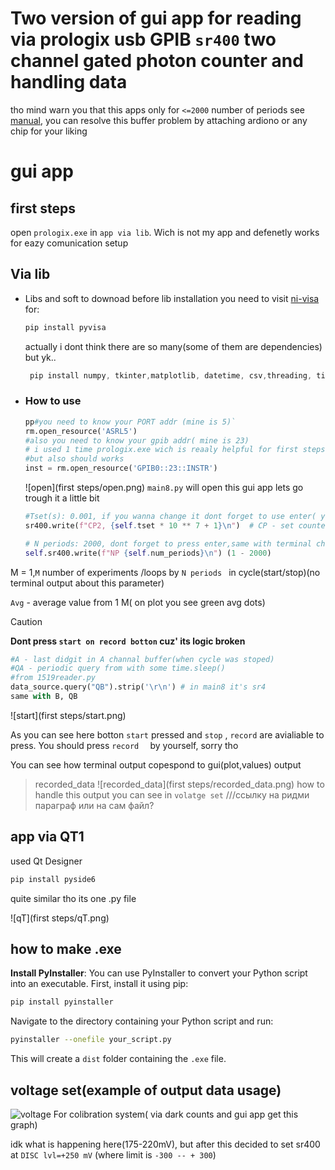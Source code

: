 # Two version of gui app for reading via prologix usb GPIB `sr400` two channel gated photon counter and handling data

tho mind warn you that this apps only for `<=2000` number of periods see [manual](https://www.thinksrs.com/downloads/pdfs/manuals/SR400m.pdf), you can resolve this buffer problem by attaching ardiono or any chip for your liking

# gui app

## first steps

open `prologix.exe` in `app via lib`. Wich is not my app and defenetly works for eazy comunication setup

## Via lib

* Libs and soft to downoad
  before lib installation you need to visit [ni-visa](https://www.ni.com/en/support/downloads/drivers/download.ni-visa.html#558610) for:

  ```powershell
  pip install pyvisa
  ```

  actually i dont think there are so many(some of them are dependencies) but yk..

  ```powershell
   pip install numpy, tkinter,matplotlib, datetime, csv,threading, time, Queue
  ```
* ### **How to use**


  ```python
  pp#you need to know your PORT addr (mine is 5)`
  rm.open_resource('ASRL5')
  #also you need to know your gpib addr( mine is 23)
  # i used 1 time prologix.exe wich is reaaly helpful for first steps, 
  #but also should works
  inst = rm.open_resource('GPIB0::23::INSTR')
  ```

  ![open](first steps/open.png)
  `main8.py` will open this gui app lets go trough it a little bit

  ```python
  #Tset(s): 0.001, if you wanna change it dont forget to use enter( you can check your self in terminal)
  sr400.write(f"CP2, {self.tset * 10 ** 7 + 1}\n")  # CP - set counter i time interval for 1 period(N) from 10**(-9) to 100 seconds
  ```

  ```python
  # N periods: 2000, dont forget to press enter,same with terminal check
  self.sr400.write(f"NP {self.num_periods}\n") (1 - 2000)
  ```

M = 1,`M` number of experiments /loops by `N periods ` in cycle(start/stop)(no terminal output about this parameter)

`Avg` - average value from 1 M( on plot you see green avg dots)

> [!CAUTION]
> **Dont press `start on record botton` cuz' its logic broken**

```python
#A - last didgit in A channal buffer(when cycle was stoped)
#QA - periodic query from with some time.sleep() 
#from 1519reader.py
data_source.query("QB").strip('\r\n') # in main8 it's sr4
same with B, QB
```

![start](first steps/start.png)

As you can see here botton `start` pressed and `stop` , `record` are avialiable to press. You should press `record  ` by yourself, sorry tho

You can see how terminal output copespond to gui(plot,values) output

> recorded_data
> ![recorded_data](first steps/recorded_data.png)
> how to handle this output you can see in `volatge set` ///ссылку на ридми параграф или на сам файл?

## app via QT1

used Qt Designer

```powershell
pip install pyside6
```

quite similar tho its one .py file

![qT](first steps/qT.png)

## how to make .exe

**Install PyInstaller**: You can use PyInstaller to convert your Python script into an executable. First, install it using pip:

```bash
pip install pyinstaller
```

Navigate to the directory containing your Python script and run:

```bash
pyinstaller --onefile your_script.py
```

This will create a `dist` folder containing the `.exe` file.

## voltage set(example of output data usage)

![voltage](images/readme/1738850634567.png)
For colibration system( via dark counts and gui app get this graph)

idk what is happening here(175-220mV), but after this decided to set sr400 at `DISC lvl=+250 mV` (where limit is `-300 -- + 300`)
